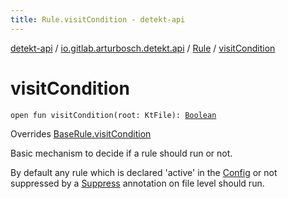 ```yaml
---
title: Rule.visitCondition - detekt-api
---
```


[detekt-api](../../index.html) / [io.gitlab.arturbosch.detekt.api](../index.html) / [Rule](index.html) / [visitCondition](./visit-condition.html)

# visitCondition

`open fun visitCondition(root: KtFile): `[`Boolean`](https://kotlinlang.org/api/latest/jvm/stdlib/kotlin/-boolean/index.html)

Overrides [BaseRule.visitCondition](../-base-rule/visit-condition.html)

Basic mechanism to decide if a rule should run or not.

By default any rule which is declared 'active' in the [Config](../-config/index.html)
or not suppressed by a [Suppress](https://kotlinlang.org/api/latest/jvm/stdlib/kotlin/-suppress/index.html) annotation on file level should run.

